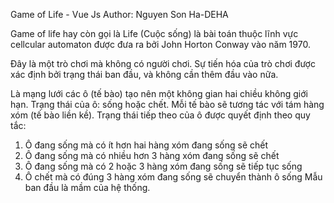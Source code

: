 Game of Life - Vue Js
Author: Nguyen Son Ha-DEHA


Game of life hay còn gọi là Life (Cuộc sống) là bài toán thuộc lĩnh vực cellcular automaton được đưa ra bởi John Horton Conway vào năm 1970.

Đây là một trò chơi mà không có người chơi. Sự tiến hóa của trò chơi được xác định bởi trạng thái ban đầu, và không cần thêm đầu vào nữa.

Là mạng lưới các ô (tế bào) tạo nên một không gian hai chiều không giới hạn. Trạng thái của ô: sống hoặc chết. Mỗi tế bào sẽ tương tác với tám hàng xóm (tế bào liền kề). Trạng thái tiếp theo của ô được quyết định theo quy tắc:

1. Ô đang sống mà có ít hơn hai hàng xóm đang sống sẽ chết
2. Ô đang sống mà có nhiều hơn 3 hàng xóm đang sống sẽ chết
3. Ô đang sống mà có 2 hoặc 3 hàng xóm đang sống sẽ tiếp tục sống
4. Ô chết mà có đúng 3 hàng xóm đang sống sẽ chuyển thành ô sống
Mẫu ban đầu là mầm của hệ thống.
